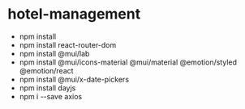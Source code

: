 # hotel-management

<ul>
  <li>npm install</li>
  <li>npm install react-router-dom</li>
  <li>npm install @mui/lab</li>
  <li>npm install @mui/icons-material @mui/material @emotion/styled @emotion/react</li>
  <li>npm install @mui/x-date-pickers</li>
  <li>npm install dayjs</li>
  <li>npm i --save axios </li>

</ul>
